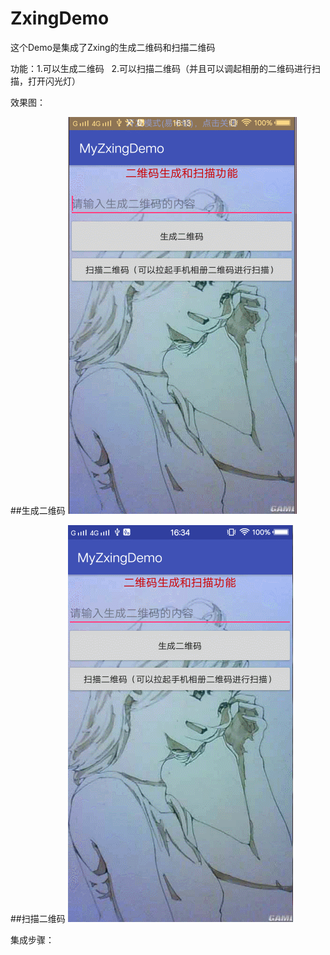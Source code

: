# ZxingDemo
这个Demo是集成了Zxing的生成二维码和扫描二维码

功能：1.可以生成二维码   2.可以扫描二维码（并且可以调起相册的二维码进行扫描，打开闪光灯）

效果图：

##生成二维码
![image text](https://github.com/zhq573524642/ZxingDemo/blob/master/image/%E7%94%9F%E6%88%90%E4%BA%8C%E7%BB%B4%E7%A0%81.gif)

##扫描二维码
![image text](https://github.com/zhq573524642/ZxingDemo/blob/master/image/%E4%BA%8C%E7%BB%B4%E7%A0%81%E6%89%AB%E6%8F%8F.gif)



集成步骤：


